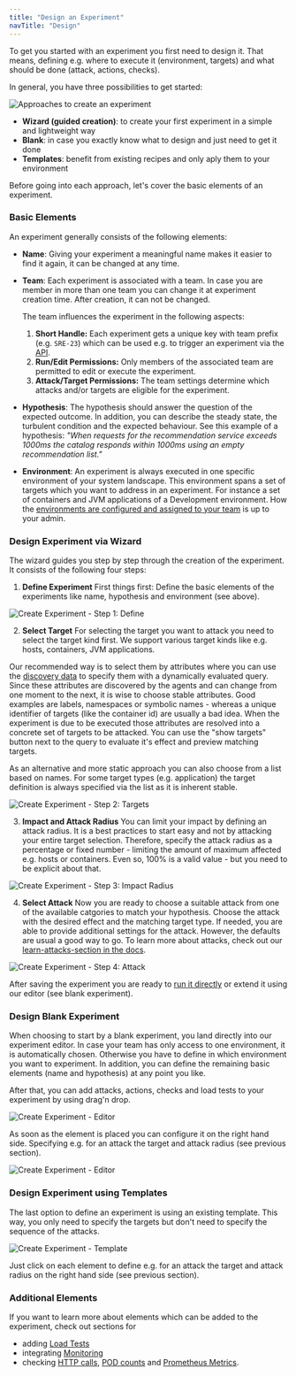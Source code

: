 ```yaml
---
title: "Design an Experiment"
navTitle: "Design"
---
```

To get you started with an experiment you first need to design it.
That means, defining e.g. where to execute it (environment, targets) and what should be done (attack, actions, checks).

In general, you have three possibilities to get started:

![Approaches to create an experiment](create-experiment-approaches.png)

- **Wizard (guided creation)**: to create your first experiment in a simple and lightweight way
- **Blank**: in case you exactly know what to design and just need to get it done
- **Templates**: benefit from existing recipes and only aply them to your environment

Before going into each approach, let's cover the basic elements of an experiment.

### Basic Elements
An experiment generally consists of the following elements:
- **Name**: Giving your experiment a meaningful name makes it easier to find it again, it can be changed at any time.
- **Team**: Each experiment is associated with a team.
  In case you are member in more than one team you can change it at experiment creation time.
  After creation, it can not be changed.

  The team influences the experiment in the following aspects:

  1. **Short Handle:** Each experiment gets a unique key with team prefix (e.g. `SRE-23`) which can be used e.g. to trigger an experiment via the [API](/integrate/10-api).
  2. **Run/Edit Permissions:** Only members of the associated team are permitted to edit or execute the experiment.
  3. **Attack/Target Permissions:** The team settings determine which attacks and/or targets are eligible for the experiment.

- **Hypothesis**: The hypothesis should answer the question of the expected outcome.
  In addition, you can describe the steady state, the turbulent condition and the expected behaviour.
  See this example of a hypothesis:
_"When requests for the recommendation service exceeds 1000ms the catalog responds within 1000ms using an empty recommendation list."_

- **Environment**: An experiment is always executed in one specific environment of your system landscape.
  This environment spans a set of targets which you want to address in an experiment.
  For instance a set of containers and JVM applications of a Development environment.
  How the [environments are configured and assigned to your team](../../install-configure/50-set-up-environments) is up to your admin.

### Design Experiment via Wizard

The wizard guides you step by step through the creation of the experiment.
It consists of the following four steps:

  1. **Define Experiment**
  First things first: Define the basic elements of the experiments like name, hypothesis and environment (see above).

![Create Experiment - Step 1: Define](create-experiment-step1.png)

  2. **Select Target**
  For selecting the target you want to attack you need to select the target kind first.
  We support various target kinds like e.g. hosts, containers, JVM applications.

  Our recommended way is to select them by attributes where you can use the [discovery data](../../learn/30-discovery) to specify them with a dynamically evaluated query.
  Since these attributes are discovered by the agents and can change from one moment to the next, it is wise to choose stable attributes.
  Good examples are labels, namespaces or symbolic names - whereas a unique identifier of targets (like the container id) are usually a bad idea.
  When the experiment is due to be executed those attributes are resolved into a concrete set of targets to be attacked.
  You can use the "show targets" button next to the query to evaluate it's effect and preview matching targets.

  As an alternative and more static approach you can also choose from a list based on names.
  For some target types (e.g. application) the target definition is always specified via the list as it is inherent stable.

![Create Experiment - Step 2: Targets](create-experiment-step2.png)

  3. **Impact and Attack Radius**
     You can limit your impact by defining an attack radius.
     It is a best practices to start easy and not by attacking your entire target selection.
     Therefore, specify the attack radius as a percentage or fixed number - limiting the amount of maximum affected e.g. hosts or containers.
     Even so, 100% is a valid value - but you need to be explicit about that.

![Create Experiment - Step 3: Impact Radius](create-experiment-step3.png)

  4. **Select Attack**
     Now you are ready to choose a suitable attack from one of the available catgories to match your hypothesis.
     Choose the attack with the desired effect and the matching target type.
     If needed, you are able to provide additional settings for the attack.
     However, the defaults are usual a good way to go.
     To learn more about attacks, check out our [learn-attacks-section in the docs](../../learn/20-attacks).

![Create Experiment - Step 4: Attack](create-experiment-step4.png)

After saving the experiment you are ready to [run it directly](/use/10-experiments/20-run) or extend it using our editor (see blank experiment).

### Design Blank Experiment

When choosing to start by a blank experiment, you land directly into our experiment editor.
In case your team has only access to one environment, it is automatically chosen. Otherwise you have to define in which environment you want to experiment.
In addition, you can define the remaining basic elements (name and hypothesis) at any point you like.

After that, you can add attacks, actions, checks and load tests to your experiment by using drag'n drop.

![Create Experiment - Editor](create-experiment-blank.png)

As soon as the element is placed you can configure it on the right hand side.
Specifying e.g. for an attack the target and attack radius (see previous section).

![Create Experiment - Editor](create-experiment-blank2.png)

### Design Experiment using Templates

The last option to define an experiment is using an existing template.
This way, you only need to specify the targets but don't need to specify the sequence of the attacks.

![Create Experiment - Template](create-experiment-template.png)

Just click on each element to define e.g. for an attack the target and attack radius on the right hand side (see previous section).

### Additional Elements
If you want to learn more about elements which can be added to the experiment, check out sections for
- adding [Load Tests](../../integrate/20-loadtests)
- integrating [Monitoring](../../integrate/30-monitoring)
- checking [HTTP calls](../../learn/15-actions/20-http-call), [POD counts](../../learn/15-actions/10-pod-count) and [Prometheus Metrics](../../learn/15-actions/30-prometheus).
